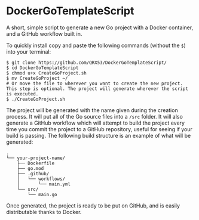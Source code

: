# DockerGoTemplateScript
A short, simple script to generate a new Go project with a Docker container, and a GitHub workflow built in.

To quickly install copy and paste the following commands (without the `$`) into your terminal:

```
$ git clone https://github.com/QRX53/DockerGoTemplateScript/ 
$ cd DockerGoTemplateScript
$ chmod u+x CreateGoProject.sh
$ mv CreateGoProject ~/
# Or move the file to wherever you want to create the new project. This step is optional. The project will generate wherever the script is executed.
$ ./CreateGoProject.sh
```

The project will be generated with the name given during the creation process. It will put all of the Go source files into a `/src` folder. It will also generate a GitHub workflow which will attempt to build the project every time you commit the project to a GitHub repository, useful for seeing if your build is passing. The following build structure is an example of what will be generated:

```
.
└── your-project-name/
    ├── Dockerfile
    ├── go.mod
    ├── .github/
    │   └── workflows/
    │       └── main.yml
    └── src/
        └── main.go
```

Once generated, the project is ready to be put on GitHub, and is easily distributable thanks to Docker.
